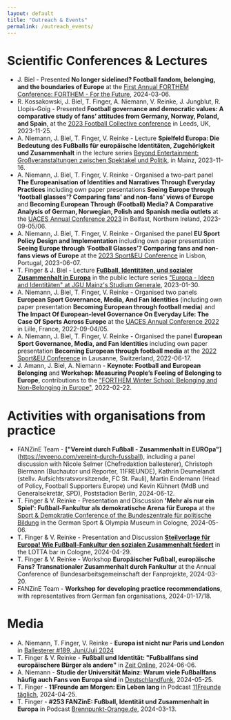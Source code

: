 ```yaml
---
layout: default
title: "Outreach & Events"
permalink: /outreach_events/
---
```

# Scientific Conferences & Lectures
-   J. Biel - Presented **No longer sidelined? Football fandom, belonging, and the boundaries of Europe** at the [First Annual FORTHEM Conference: FORTHEM - For the Future](https://conferences.lu.lv/event/396/), 2024-03-06.
-   R. Kossakowski, J. Biel, T. Finger, A. Niemann, V. Reinke, J. Jungblut, R. Llopis-Goig - Presented **Football governance and democratic values: A comparative study of fans’ attitudes from Germany, Norway, Poland, and Spain**, at the [2023 Football Collective conference](https://www.thefootballcollective.com/2023) in Leeds, UK, 2023-11-25.
-   A. Niemann, J. Biel, T. Finger,  V. Reinke - Lecture **Spielfeld Europa: Die Bedeutung des Fußballs für europäische Identitäten, Zugehörigkeit und Zusammenhalt** in the lecture series [Beyond Entertainment: Großveranstaltungen zwischen Spektakel und Politik](https://www.blogs.uni-mainz.de/fb02-fachschaft-politik/ueber-uns/ringvorlesung/), in Mainz, 2023-11-16.
-  A. Niemann, J. Biel, T. Finger,  V. Reinke - Organised a two-part panel **The Europeanisation of Identities and Narratives Through Everyday Practices** including own paper presentations **Seeing Europe through 'football glasses'? Comparing fans' and non-fans' views of Europe** and **Becoming European Through (Football) Media? A Comparative Analysis of German, Norwegian, Polish and Spanish media outlets** at the [UACES Annual Conference 2023](https://www.uaces.org/belfast) in Belfast, Northern Ireland, 2023-09-05/06.
-  A. Niemann, J. Biel, T. Finger,  V. Reinke - Organised the panel **EU Sport Policy Design and Implementation** including own paper presentation **Seeing Europe through ‘Football Glasses’? Comparing fans and non-fans views of Europe** at the [2023 Sport&EU Conference](https://autonoma.pt/en/event-sport-eu/) in Lisbon, Portugal, 2023-06-07.
-  T. Finger & J. Biel - Lecture [**Fußball, Identitäten, und sozialer Zusammenhalt in Europa**](https://video.uni-mainz.de/Panopto/Pages/Viewer.aspx?id=cb029001-d37b-4d7f-9b77-af9400fd0567) in the public lecture series ["Europa - Ideen and Identitäten" at JGU Mainz's Studium Generale](https://www.studgen.uni-mainz.de/rvl-tsp-europa-winter-2022-23/), 2023-01-30.
-  A. Niemann, J. Biel, T. Finger,  V. Reinke - Organised two panels **European Sport Governance, Media, And Fan Identities** (including own paper presentation **Becoming European through football media**) and **The Impact Of European-level Governance On Everyday Life: The Case Of Sports Across Europe** at the [UACES Annual Conference 2022](https://www.uaces.org/lille) in Lille, France, 2022-09-04/05.
-  A. Niemann, J. Biel, T. Finger,  V. Reinke - Organised the panel **European Sport Governance, Media, and Fan Identities** including own paper presentation **Becoming European through football media** at the [2022 Sport&EU Conference](https://www.sportandeu.com/2022-conference) in Lausanne, Switzerland, 2022-06-17.
-  J. Amann, J. Biel, A. Niemann - **Keynote: Football and European Belonging** and **Workshop: Measuring People’s Feeling of Belonging to Europe**, contributions to the ["FORTHEM Winter School: Belonging and Non-Belonging in Europe"](https://internationale.politik.uni-mainz.de/files/2021/11/FORTHEM_promotion_slide.pdf), 2022-02-22.

# Activities with organisations from practice
-   FANZinE Team - **["Vereint durch Fußball - Zusammenhalt in EUROpa"]**(https://eveeno.com/vereint-durch-fussball), including a panel discussion with Nicole Selmer (Chefredaktion ballesterer), Christoph Biermann (Buchautor und Reporter, 11FREUNDE), Kathrin Deumelandt (stellv. Aufsichtsratsvorsitzende, FC St. Pauli), Martin Endemann (Head of Policy, Football Supporters Europe) und Kevin Kühnert (MdB und Generalsekretär, SPD), Poststadion Berlin, 2024-06-12.
-   T. Finger & V. Reinke - Presentation and Discussion **'Mehr als nur ein Spiel': Fußball-Fankultur als demokratische Arena für Europa** at the [Sport & Demokratie Conference of the Bundeszentrale für politische Bildung](https://www.bpb.de/veranstaltungen/veranstaltungskalender/546474/sport-und-demokratie/) in the German Sport & Olympia Museum in Cologne, 2024-05-06.
-   T. Finger & V. Reinke - Presentation and Discussion **[Steilvorlage für Europa! Wie Fußball-Fankultur den sozialen Zusammenhalt fördert](https://www.lotta-koeln.de/event-details/vortrag-podiumsdiskussion-steilvorlage-fur-europa-wie-fussball-fankultur-den-sozialen-zusammenhalt-fordert)** in the LOTTA bar in Cologne, 2024-04-29.
-   T. Finger & V. Reinke - Workshop **Europäischer Fußball, europäische Fans? Transnationaler Zusammenhalt durch Fankultur** at the Annual Conference of Bundesarbeitsgemeinschaft der Fanprojekte, 2024-03-20.
-   FANZinE Team - **Workshop for developing practice recommendations**, with representatives from German fan organisations, 2024-01-17/18.

# Media
-  A. Niemann, T. Finger, V. Reinke - **Europa ist nicht nur Paris und London** in [Ballesterer #189, Juni/Juli 2024](https://ballesterer.at/issues/em-24/)
-  T. Finger & V. Reinke - **Fußball und Identität: "Fußballfans sind europäischere Bürger als andere"** in [Zeit Online](https://www.zeit.de/sport/2024-06/fussball-identitaet-europa-forschung-migration/komplettansicht), 2024-06-06.
-  A. Niemann - **Studie der Universität Mainz: Warum viele Fußballfans häufig auch Fans von Europa sind** in [Deutschlandfunk](https://www.deutschlandfunk.de/fussballfans-lieben-europa-studie-uni-mainz-100.html), 2024-05-25.
-   T. Finger - **11Freunde am Morgen: Ein Leben lang** in Podcast [11Freunde täglich](https://www.11freunde.de/thema/11freunde-taeglich/), 2024-04-25.
-   T. Finger - **#253 FANZinE: Fußball, Identität und Zusammenhalt in Europa** in Podcast [Brennpunkt-Orange.de](https://podcast.brennpunkt-orange.de/253-europa), 2024-03-13.
